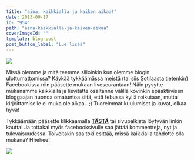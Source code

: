 ```yaml
---
title: "aina, kaikkialla ja kaiken aikaa!"
date: 2013-09-17
id: "954"
path: "aina-kaikkialla-ja-kaiken-aikaa"
coverImageId: ""
template: blog-post
post_button_label: "Lue lisää"
---
```


[![](</images/fb_icon_325x325+(1).jpg>)](<http://1.bp.blogspot.com/-NoVvnP89Mt8/Uji2JV8KN-I/AAAAAAAAG2Q/QEEHkOTwuws/s1600/fb_icon_325x325+(1).jpg>)

Missä olemme ja mitä teemme silloinkin kun olemme blogin ulottumattomissa? Käykää tykkäämässä meistä (tai siis Sotilaasta tietenkin) Facebookissa niin pääsette mukaan liveseurantaan! Näin pysytte mukanamme kaikkialla ja lievitätte osaltanne välillä kovinkin epäaktiivisen bloggaajan huonoa omatuntoa siitä, että febussa kyllä roikutaan, mutta kirjoittamiselle ei muka ole aikaa.. ;) Tuoreimmat kuulumiset ja kuvat, olkaa hyvä!

Tykkäämään pääsette klikkaamalla **[TÄSTÄ](https://www.facebook.com/pages/Unknown-Soldier/451617601620885)** tai sivupalkista löytyvän linkin kautta! Ja tottakai myös facebooksivulle saa jättää kommentteja, nyt ja tulevaisuudessa. Toiveitakin saa toki esittää, missä kaikkialla tahdotte olla mukana? Hhehee!

[![](/images/ak.jpg)](http://3.bp.blogspot.com/-g4Llyk_-e5E/Ujiz6omoITI/AAAAAAAAG10/W5QXv44Wt0A/s1600/ak.jpg)
